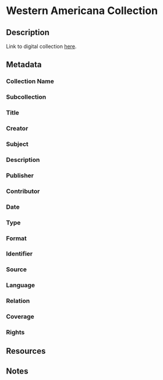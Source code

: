 # Western Americana Collection
## Description
Link to digital collection [here](https://doi.org/10.25810/v1j5-n037).
## Metadata
### Collection Name
### Subcollection
### Title
### Creator
### Subject
### Description
### Publisher
### Contributor
### Date
### Type
### Format
### Identifier
### Source
### Language
### Relation
### Coverage
### Rights
## Resources
## Notes
